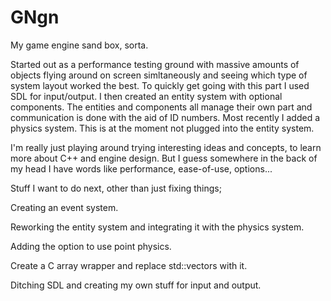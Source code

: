 # GNgn
My game engine sand box, sorta.

Started out as a performance testing ground with massive amounts of objects flying around on screen simltaneously and seeing which type of system layout worked the best. To quickly get going with this part I used SDL for input/output.
I then created an entity system with optional components. The entities and components all manage their own part and communication is done with the aid of ID numbers.
Most recently I added a physics system. This is at the moment not plugged into the entity system.

I'm really just playing around trying interesting ideas and concepts, to learn more about C++ and engine design. But I guess somewhere in the back of my head I have words like performance, ease-of-use, options...


Stuff I want to do next, other than just fixing things;

Creating an event system. 

Reworking the entity system and integrating it with the physics system.

Adding the option to use point physics. 

Create a C array wrapper and replace std::vectors with it.

Ditching SDL and creating my own stuff for input and output.
